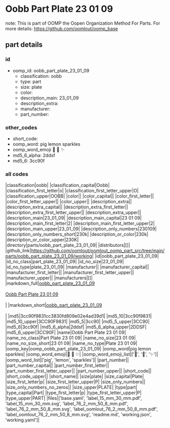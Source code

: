 # Oobb Part Plate 23 01 09  

note: This is part of OOMP the Oopen Organization Method For Parts. For more details: https://github.com/oomlout/oomp_base

##  part details





### id
* oomp_id: oobb_part_plate_23_01_09
  * classification: oobb
  * type: part
  * size: plate
  * color: 
  * description_main: 23_01_09
  * description_extra: 
  * manufacturer: 
  * part_number: 

### other_codes
* short_code: 
* oomp_word: pig lemon sparkles
* oomp_word_emoji :pig: :lemon: :sparkles:
* md5_6_alpha: 2ddsf
* md5_6: 3cc90f

### all codes 
|classification|oobb|
|classification_capital|Oobb|
|classification_first_letter|o|
|classification_first_letter_upper|O|
|classification_upper|OOBB|
|color||
|color_capital||
|color_first_letter||
|color_first_letter_upper||
|color_upper||
|description_extra||
|description_extra_capital||
|description_extra_first_letter||
|description_extra_first_letter_upper||
|description_extra_upper||
|description_main|23_01_09|
|description_main_capital|23 01 09|
|description_main_first_letter|2|
|description_main_first_letter_upper|2|
|description_main_upper|23_01_09|
|description_only_numbers|230109|
|description_only_numbers_short|230k|
|description_or_color|230k|
|description_or_color_upper|230K|
|directory|parts/oobb_part_plate_23_01_09|
|distributors|[]|
|github_link|https://github.com/oomlout/oomlout_oomp_part_src/tree/main/parts/oobb_part_plate_23_01_09/working|
|id|oobb_part_plate_23_01_09|
|id_no_class|part_plate_23_01_09|
|id_no_size|23_01_09|
|id_no_type|plate_23_01_09|
|manufacturer||
|manufacturer_capital||
|manufacturer_first_letter||
|manufacturer_first_letter_upper||
|manufacturer_upper||
|manufacturers|[]|
|markdown_full|[oobb_part_plate_23_01_09](https://github.com/oomlout/oomlout_oomp_part_src/tree/main/parts/oobb_part_plate_23_01_09/working)<br>[](https://github.com/oomlout/oomlout_oomp_part_src/tree/main/parts/oobb_part_plate_23_01_09/working)<br>[Oobb Part Plate 23 01 09](https://github.com/oomlout/oomlout_oomp_part_src/tree/main/parts/oobb_part_plate_23_01_09/working)<br><br>|
|markdown_short|[oobb_part_plate_23_01_09](https://github.com/oomlout/oomlout_oomp_part_src/tree/main/parts/oobb_part_plate_23_01_09/working)<br><br>|
|md5|3cc90f9831cc3830fd809e02e4ad39d1|
|md5_10|3cc90f9831|
|md5_10_upper|3CC90F9831|
|md5_5|3cc90|
|md5_5_upper|3CC90|
|md5_6|3cc90f|
|md5_6_alpha|2ddsf|
|md5_6_alpha_upper|2DDSF|
|md5_6_upper|3CC90F|
|name|Oobb Part Plate 23 01 09|
|name_no_class|Part Plate 23 01 09|
|name_no_size|23 01 09|
|name_no_size_short|23 01 09|
|name_no_type|Plate 23 01 09|
|oomp_key|oomp_oobb_part_plate_23_01_09|
|oomp_word|pig lemon sparkles|
|oomp_word_emoji|:pig: :lemon: :sparkles:|
|oomp_word_emoji_list|[':pig:', ':lemon:', ':sparkles:']|
|oomp_word_list|['pig', 'lemon', 'sparkles']|
|part_number||
|part_number_capital||
|part_number_first_letter||
|part_number_first_letter_upper||
|part_number_upper||
|short_code||
|short_code_upper||
|short_name||
|size|plate|
|size_capital|Plate|
|size_first_letter|p|
|size_first_letter_upper|P|
|size_only_numbers||
|size_only_numbers_no_zeros||
|size_upper|PLATE|
|type|part|
|type_capital|Part|
|type_first_letter|p|
|type_first_letter_upper|P|
|type_upper|PART|
|files|['base.yaml', 'label_15_mm_30_mm.pdf', 'label_15_mm_30_mm.svg', 'label_76_2_mm_50_8_mm.pdf', 'label_76_2_mm_50_8_mm.svg', 'label_oomlout_76_2_mm_50_8_mm.pdf', 'label_oomlout_76_2_mm_50_8_mm.svg', 'readme.md', 'working.json', 'working.yaml']|
